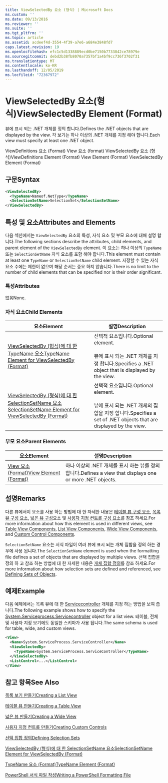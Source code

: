 ```yaml
---
title: ViewSelectedBy 요소 (형식) | Microsoft Docs
ms.custom: ''
ms.date: 09/13/2016
ms.reviewer: ''
ms.suite: ''
ms.tgt_pltfrm: ''
ms.topic: article
ms.assetid: acdeef4d-3554-4f39-a7e6-a684e3848fd7
caps.latest.revision: 19
ms.openlocfilehash: efc1c5d1338889ecd0be7150b7733842ce78979e
ms.sourcegitcommit: debd2b38fb8070a7357bf1a4bf9cc736f3702f31
ms.translationtype: MT
ms.contentlocale: ko-KR
ms.lasthandoff: 12/05/2019
ms.locfileid: "72367972"
---
```

# <a name="viewselectedby-element-format"></a><span data-ttu-id="15cc7-102">ViewSelectedBy 요소(형식)</span><span class="sxs-lookup"><span data-stu-id="15cc7-102">ViewSelectedBy Element (Format)</span></span>

<span data-ttu-id="15cc7-103">뷰에 표시 되는 .NET 개체를 정의 합니다.</span><span class="sxs-lookup"><span data-stu-id="15cc7-103">Defines the .NET objects that are displayed by the view.</span></span> <span data-ttu-id="15cc7-104">각 보기는 하나 이상의 .NET 개체를 지정 해야 합니다.</span><span class="sxs-lookup"><span data-stu-id="15cc7-104">Each view must specify at least one .NET object.</span></span>

<span data-ttu-id="15cc7-105">ViewDefinitions 요소 (Format) View 요소 (format) ViewSelectedBy 요소 (형식)</span><span class="sxs-lookup"><span data-stu-id="15cc7-105">ViewDefinitions Element (Format) View Element (Format) ViewSelectedBy Element (Format)</span></span>

## <a name="syntax"></a><span data-ttu-id="15cc7-106">구문</span><span class="sxs-lookup"><span data-stu-id="15cc7-106">Syntax</span></span>

```xml
<ViewSelectedBy>
  <TypeName>Nameof.NetType</TypeName>
  <SelectionSetName>SelectionSet</SelectionSetName>
</ViewSelectedBy>
```

## <a name="attributes-and-elements"></a><span data-ttu-id="15cc7-107">특성 및 요소</span><span class="sxs-lookup"><span data-stu-id="15cc7-107">Attributes and Elements</span></span>

<span data-ttu-id="15cc7-108">다음 섹션에서는 `ViewSelectedBy` 요소의 특성, 자식 요소 및 부모 요소에 대해 설명 합니다.</span><span class="sxs-lookup"><span data-stu-id="15cc7-108">The following sections describe the attributes, child elements, and parent element of the `ViewSelectedBy` element.</span></span> <span data-ttu-id="15cc7-109">이 요소는 하나 이상의 `TypeName` 또는 `SelectionSetName` 자식 요소를 포함 해야 합니다.</span><span class="sxs-lookup"><span data-stu-id="15cc7-109">This element must contain at least one `TypeName` or `SelectionSetName` child element.</span></span> <span data-ttu-id="15cc7-110">지정할 수 있는 자식 요소 수에는 제한이 없으며 해당 순서는 중요 하지 않습니다.</span><span class="sxs-lookup"><span data-stu-id="15cc7-110">There is no limit to the number of child elements that can be specified nor is their order significant.</span></span>

### <a name="attributes"></a><span data-ttu-id="15cc7-111">특성</span><span class="sxs-lookup"><span data-stu-id="15cc7-111">Attributes</span></span>

<span data-ttu-id="15cc7-112">없음</span><span class="sxs-lookup"><span data-stu-id="15cc7-112">None.</span></span>

### <a name="child-elements"></a><span data-ttu-id="15cc7-113">자식 요소</span><span class="sxs-lookup"><span data-stu-id="15cc7-113">Child Elements</span></span>

|<span data-ttu-id="15cc7-114">요소</span><span class="sxs-lookup"><span data-stu-id="15cc7-114">Element</span></span>|<span data-ttu-id="15cc7-115">설명</span><span class="sxs-lookup"><span data-stu-id="15cc7-115">Description</span></span>|
|-------------|-----------------|
|[<span data-ttu-id="15cc7-116">ViewSelectedBy (형식)에 대 한 TypeName 요소</span><span class="sxs-lookup"><span data-stu-id="15cc7-116">TypeName Element for ViewSelectedBy (Format)</span></span>](./typename-element-for-viewselectedby-format.md)|<span data-ttu-id="15cc7-117">선택적 요소입니다.</span><span class="sxs-lookup"><span data-stu-id="15cc7-117">Optional element.</span></span><br /><br /> <span data-ttu-id="15cc7-118">뷰에 표시 되는 .NET 개체를 지정 합니다.</span><span class="sxs-lookup"><span data-stu-id="15cc7-118">Specifies a .NET object that is displayed by the view.</span></span>|
|[<span data-ttu-id="15cc7-119">ViewSelectedBy (형식)에 대 한 SelectionSetName 요소</span><span class="sxs-lookup"><span data-stu-id="15cc7-119">SelectionSetName Element for ViewSelectedBy (Format)</span></span>](./selectionsetname-element-for-viewselectedby-format.md)|<span data-ttu-id="15cc7-120">선택적 요소입니다.</span><span class="sxs-lookup"><span data-stu-id="15cc7-120">Optional element.</span></span><br /><br /> <span data-ttu-id="15cc7-121">뷰에 표시 되는 .NET 개체의 집합을 지정 합니다.</span><span class="sxs-lookup"><span data-stu-id="15cc7-121">Specifies a set of .NET objects that are displayed by the view.</span></span>|

### <a name="parent-elements"></a><span data-ttu-id="15cc7-122">부모 요소</span><span class="sxs-lookup"><span data-stu-id="15cc7-122">Parent Elements</span></span>

|<span data-ttu-id="15cc7-123">요소</span><span class="sxs-lookup"><span data-stu-id="15cc7-123">Element</span></span>|<span data-ttu-id="15cc7-124">설명</span><span class="sxs-lookup"><span data-stu-id="15cc7-124">Description</span></span>|
|-------------|-----------------|
|[<span data-ttu-id="15cc7-125">View 요소 (Format)</span><span class="sxs-lookup"><span data-stu-id="15cc7-125">View Element (Format)</span></span>](./view-element-format.md)|<span data-ttu-id="15cc7-126">하나 이상의 .NET 개체를 표시 하는 뷰를 정의 합니다.</span><span class="sxs-lookup"><span data-stu-id="15cc7-126">Defines a view that displays one or more .NET objects.</span></span>|

## <a name="remarks"></a><span data-ttu-id="15cc7-127">설명</span><span class="sxs-lookup"><span data-stu-id="15cc7-127">Remarks</span></span>

<span data-ttu-id="15cc7-128">다른 뷰에서이 요소를 사용 하는 방법에 대 한 자세한 내용은 [테이블 뷰 구성 요소](./creating-a-table-view.md), [목록 뷰 구성 요소](./creating-a-list-view.md), [넓은 뷰 구성](./creating-a-wide-view.md)요소 및 [사용자 지정 컨트롤 구성 요소](./creating-custom-controls.md)를 참조 하세요.</span><span class="sxs-lookup"><span data-stu-id="15cc7-128">For more information about how this element is used in different views, see [Table View Components](./creating-a-table-view.md), [List View Components](./creating-a-list-view.md), [Wide View Components](./creating-a-wide-view.md), and [Custom Control Components](./creating-custom-controls.md).</span></span>

<span data-ttu-id="15cc7-129">`SelectionSetName` 요소는 서식 파일이 여러 뷰에 표시 되는 개체 집합을 정의 하는 경우에 사용 됩니다.</span><span class="sxs-lookup"><span data-stu-id="15cc7-129">The `SelectionSetName` element is used when the formatting file defines a set of objects that are displayed by multiple views.</span></span> <span data-ttu-id="15cc7-130">선택 집합을 정의 하 고 참조 하는 방법에 대 한 자세한 내용은 [개체 집합 정의](./defining-selection-sets.md)를 참조 하세요.</span><span class="sxs-lookup"><span data-stu-id="15cc7-130">For more information about how selection sets are defined and referenced, see [Defining Sets of Objects](./defining-selection-sets.md).</span></span>

## <a name="example"></a><span data-ttu-id="15cc7-131">예제</span><span class="sxs-lookup"><span data-stu-id="15cc7-131">Example</span></span>

<span data-ttu-id="15cc7-132">다음 예제에서는 목록 뷰에 대 한 [Servicecontroller](/dotnet/api/System.ServiceProcess.ServiceController) 개체를 지정 하는 방법을 보여 줍니다.</span><span class="sxs-lookup"><span data-stu-id="15cc7-132">The following example shows how to specify the [System.Serviceprocess.Servicecontroller](/dotnet/api/System.ServiceProcess.ServiceController) object for a list view.</span></span> <span data-ttu-id="15cc7-133">테이블, 전체 및 사용자 지정 보기에도 동일한 스키마가 사용 됩니다.</span><span class="sxs-lookup"><span data-stu-id="15cc7-133">The same schema is used for table, wide, and custom views.</span></span>

```xml
<View>
  <Name>System.ServiceProcess.ServiceController</Name>
  <ViewSelectedBy>
    <TypeName>System.ServiceProcess.ServiceController</TypeName>
  </ViewSelectedBy>
  <ListControl>...</ListControl>
</View>
```

## <a name="see-also"></a><span data-ttu-id="15cc7-134">참고 항목</span><span class="sxs-lookup"><span data-stu-id="15cc7-134">See Also</span></span>

[<span data-ttu-id="15cc7-135">목록 보기 만들기</span><span class="sxs-lookup"><span data-stu-id="15cc7-135">Creating a List View</span></span>](./creating-a-list-view.md)

[<span data-ttu-id="15cc7-136">테이블 뷰 만들기</span><span class="sxs-lookup"><span data-stu-id="15cc7-136">Creating a Table View</span></span>](./creating-a-table-view.md)

[<span data-ttu-id="15cc7-137">넓은 뷰 만들기</span><span class="sxs-lookup"><span data-stu-id="15cc7-137">Creating a Wide View</span></span>](./creating-a-wide-view.md)

[<span data-ttu-id="15cc7-138">사용자 지정 컨트롤 만들기</span><span class="sxs-lookup"><span data-stu-id="15cc7-138">Creating Custom Controls</span></span>](./creating-custom-controls.md)

[<span data-ttu-id="15cc7-139">선택 집합 정의</span><span class="sxs-lookup"><span data-stu-id="15cc7-139">Defining Selection Sets</span></span>](./defining-selection-sets.md)

[<span data-ttu-id="15cc7-140">ViewSelectedBy (형식)에 대 한 SelectionSetName 요소</span><span class="sxs-lookup"><span data-stu-id="15cc7-140">SelectionSetName Element for ViewSelectedBy (Format)</span></span>](./selectionsetname-element-for-viewselectedby-format.md)

[<span data-ttu-id="15cc7-141">TypeName 요소 (Format)</span><span class="sxs-lookup"><span data-stu-id="15cc7-141">TypeName Element (Format)</span></span>](./typename-element-for-viewselectedby-format.md)

[<span data-ttu-id="15cc7-142">PowerShell 서식 파일 작성</span><span class="sxs-lookup"><span data-stu-id="15cc7-142">Writing a PowerShell Formatting File</span></span>](./writing-a-powershell-formatting-file.md)
